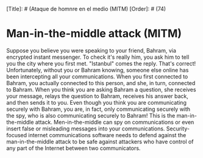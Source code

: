 [Title]: # (Ataque de homnre en el medio (MITM)
[Order]: # (74)

# Man-in-the-middle attack (MITM)

Suppose you believe you were speaking to your friend, Bahram, via encrypted instant messenger. To check it's really him, you ask him to tell you the city where you first met. "Istanbul" comes the reply. That's correct! Unfortunately, without you or Bahram knowing, someone else online has been intercepting all your communications. When you first connected to Bahram, you actually connected to this person, and she, in turn, connected to Bahram. When you think you are asking Bahram a question, she receives your message, relays the question to Bahram, receives his answer back, and then sends it to you. Even though you think you are communicating securely with Bahram, you are, in fact, only communicating securely with the spy, who is also communicating securely to Bahram! This is the man-in-the-middle attack. Men-in-the-middle can spy on communications or even insert false or misleading messages into your communications. Security-focused internet communications software needs to defend against the man-in-the-middle attack to be safe against attackers who have control of any part of the Internet between two communicators.